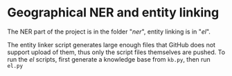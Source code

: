 # Geographical NER and entity linking 

The NER part of the project is in the folder "_ner_", entity linking is in "_el_".

The entity linker script generates large enough files that GitHub does not support upload of them, 
thus only the script files themselves are pushed. To run the _el_ scripts, first generate a knowledge base from `kb.py`, then run `el.py`